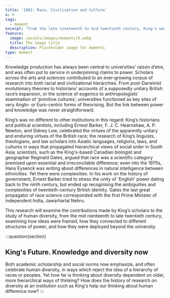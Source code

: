 ```yaml
---
title: '1882: Race, Civilisation and Culture'
n: 6
tags:
  - moment
excerpt: "From the late nineteenth to mid twentieth century, King's was host to important strands of research on human diversity, with many scholars in both humanities and sciences central to the propagation of ideas about racial or civilizational hierarchies"
feature:
  image: /assets/images/moments/6.webp
  title: The image title
  description: Placeholder image for moments
type: moment
---
```


Knowledge production has always been central to universities’ raison d’etre, and was often put to service in underpinning claims to power. Scholars across the arts and sciences contributed to an ever-growing corpus of research into both racial and civilizational hierarchies. From post-Darwinist evolutionary theories to historians’ accounts of a supposedly unitary British race’s expansion, or the science of eugenics to anthropologists’ examination of ‘primitive cultures’, universities functioned as key sites of very Anglo- or Euro-centric forms of theorising. But the link between power and knowledge was never straightforward.

King’s was no different to other institutions in this regard: King’s historians and political scientists, including Ernest Barker, F. J. C. Hearnshaw, A. P. Newton, and Sidney Low, celebrated the virtues of the apparently unitary and enduring virtues of the British race; the research of King’s linguists, theologians, and law scholars into Asiatic languages, religions, laws, and cultures in ways that propagated hierarchical views of social order in South Asia; scientists, such as the King's-based Canadian biologist and geographer Reginald Gates, argued that race was a scientific category premised upon essential and irreconcilable difference; even into the 1970s, Hans Eysenck was writing about differences in natural intelligence between ethnicities. Yet there were complexities. In his work on the history of government, Ernest Barker tried to stress the unity of 'English' power dating back to the ninth century, but ended up recognising the ambiguities and complexities of twentieth-century British identity. Gates the last great propagator of race science corresponded with the first Prime Minister of independent India, Jawarharlal Nehru.

This research will examine the contributions made by King’s scholars to the study of human diversity, from the mid nienteenth to late twentieth century, examining how ideas were framed, how they connected to different structures of power, and how they were deployed beyond the university.

:::question{section}

## King's Future. Knowledge and diversity now

Both academic scholarship and social norms now emphasize, and often celebrate human diversity, in ways which reject the idea of a hierarchy of races or peoples. Yet how far is thinking about diversity dependent on older, more hierarchical ways of thinking? How does the history of research on diversity at an institution such as King's help our thinking about human difference now?
:::

